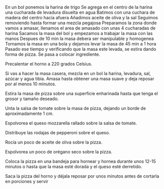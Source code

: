 En un bol ponemos la harina de trigo
Se agrega en el centro de la harina una cucharada de levadura disuelta en agua
Batimos con una cuchara de madera del centro hacia afuera
Añadimos aceite de oliva y la sal
Seguimos removiendo hasta formar una mezcla pegajosa
Preparamos la zona donde vamos a amasar, llenamos el area de amasado con unas 4 cucharadas de harina
Sacamos la masa del bol y empezamos a trabajar la masa con las manos
Despues de 10 min la masa debera ser manipulable y homogenea
Tornamos la masa en una bola y dejamos levar la masa de 45 min a 1 hora
Pasado ese tiempo y verificando que la masa este levada, se estira dando forma de pizza.
Se pasa a colocar ingrediente.

Precalentar el horno a 220 grados Celsius.

Si vas a hacer la masa casera, mezcla en un bol la harina, levadura, sal, azúcar y agua tibia. Amasa hasta obtener una masa suave y deja reposar por al menos 10 minutos.

Estira la masa de pizza sobre una superficie enharinada hasta que tenga el grosor y tamaño deseado.

Unta la salsa de tomate sobre la masa de pizza, dejando un borde de aproximadamente 1 cm.

Espolvorea el queso mozzarella rallado sobre la salsa de tomate.

Distribuye las rodajas de pepperoni sobre el queso.

Rocía un poco de aceite de oliva sobre la pizza.

Espolvorea un poco de orégano seco sobre la pizza.

Coloca la pizza en una bandeja para hornear y hornea durante unos 12-15 minutos o hasta que la masa esté dorada y el queso esté derretido.

Saca la pizza del horno y déjala reposar por unos minutos antes de cortarla en porciones y servir
